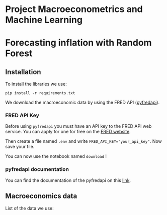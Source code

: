 # Project Macroeconometrics and Machine Learning

# Forecasting inflation with Random Forest

## Installation

To install the libraries we use:

```
pip install -r requirements.txt
```

We download the macroeconomic data by using the FRED API ([pyfredapi](https://github.com/gw-moore/pyfredapi)).

### FRED API Key

Before using `pyfredapi` you must have an API key to the FRED API web service. You can apply for one for free on the [FRED website](https://fred.stlouisfed.org/docs/api/api_key.html).

Then create a file named `.env` and write `FRED_API_KEY="your_api_key"`. Now save your file.

You can now use the notebook named `download` !

### pyfredapi documentation

You can find the documentation of the pyfredapi on this [link](https://pyfredapi.readthedocs.io/en/latest/).

## Macroeconomics data

List of the data we use:
